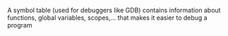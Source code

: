 A symbol table (used for debuggers like GDB) contains information about functions, global variables, scopes,... that makes it easier to debug a program